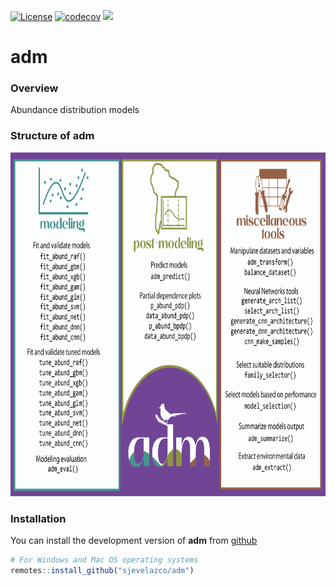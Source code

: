 [![License](https://img.shields.io/badge/license-GPL%20%28%3E=%203%29-lightgrey.svg?style=flat)](http://www.gnu.org/licenses/gpl-3.0.html) [![codecov](https://codecov.io/github/sjevelazco/adm/graph/badge.svg?token=cKRmbNhn0A)](https://codecov.io/github/sjevelazco/adm) [![](https://www.repostatus.org/badges/latest/active.svg)](https://www.repostatus.org/#active)

# adm

### Overview

Abundance distribution models

### Structure of adm

<a href='https://sjevelazco.github.io/adm'><img src="https://raw.githubusercontent.com/sjevelazco/adm/main/man/figures/adm.png" align="centre" height="550"/></a>


### Installation

You can install the development version of **adm** from [github](https://github.com/sjevelazco/adm)

``` r
# For Windows and Mac OS operating systems
remotes::install_github("sjevelazco/adm")
```
